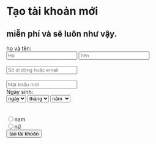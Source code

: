 <html>
<h1>Tạo tài khoản mới</h1>
<h2>miễn phí và sẽ luôn như vậy.</h2>

<head>
<meta name="description" content="Baivenha" />
<meta name="keywords" content="HTML,CSS,XML,JavaScript" />
<meta name="author" content="duchieu" />
<meta http-equiv="content-type" content="text/html;charset=UTF-8" />
</head>
<body>
<title>btvn</title>
<script>
function checkinformation(){
var a = document.forms["create"]["fname"].value;
if (a == "") {
        alert("Họ bạn là gì");
        return false;
		}
var b = document.forms["create"]["lname"].value;
if (b == "") {
        alert("Tên bạn là gì");
        return false;
		}
var c = document.forms["create"]["sdtoremail"].value;
 if (c == "") {
        alert("Bạn sẽ sử dụng thông tin này khi đăng nhập và khi cần đặt lại mật khẩu.");
        return false;
		}
var h = document.forms["create"]["password"].value;
if (h == "")
		alert("Nhập mật khẩu bao gồm 6 ký tự bao gồm số, chữ cái và dấu chấm câu.");
		return false;
}
var f = document.forms["create"]["yyyy"].value;
if (f ==""){
		alert("Chọn ngày sinh của bạn.");
		return false;
	}
var g = document.forms["create"]["gender"].value;
if (g ==""){
		alert("Vui lòng chọn giới tính.")
		return false;
	}

</script>
<head>

<body>
họ và tên: <br>
<form name="create" onsubmit="return checkinformation()">
<input type="text" name="fname" placeholder="Họ"> 
<input type="text" name="lname" placeholder="Tên"><br><br>
<input type="text" name="sdtoremail" placeholder="Số di dộng hoặc email"><br><br>
<input type="password" name="password" placeholder="Mật khẩu mới"><br>
Ngày sinh:<br>
<select name="yyyy" >
	<option value="" selected>ngày</option>
	<option value="1">1</option>
	<option value="2">2</option>
	<option value="3">3</option>
	<option value="4">4</option>
	<option value="5">5</option>
	<option value="6">6</option>
	<option value="7">7</option>
	<option value="8">8</option>
	<option value="9">9</option>
	<option value="10">10</option>
	<option value="11">11</option>
	<option value="12">12</option>
	<option value="13">13</option>
	<option value="14">14</option>
	<option value="15">15</option>
	<option value="16">16</option>
	<option value="17">17</option>
	<option value="18">18</option>
	<option value="19">19</option>
	<option value="20">20</option>
	<option value="21">21</option>
	<option value="22">22</option>
	<option value="23">23</option>
	<option value="24">24</option>
	<option value="25">25</option>
	<option value="26">26</option>
	<option value="27">27</option>
	<option value="28">28</option>
	<option value="29">29</option>
	<option value="30">30</option>
	<option value="31">31</option>
</select>	
<select name="yyyy">
	<option value="" selected> tháng </option>
	<option value="1">1</option>
	<option value="2">2</option>
	<option value="3">3</option>
	<option value="4">4</option>
	<option value="5">5</option>
	<option value="6">6</option>
	<option value="7">7</option>
	<option value="8">8</option>
	<option value="9">9</option>
	<option value="10">10</option>
	<option value="11">11</option>
	<option value="12">12</option>
</select>
<select name="yyyy">
	<option value="" selected> năm </option>
	<option value="2017">2017</option>
	<option value="2016">2016</option>
	<option value="2015">2015</option>
	<option value="2014">2014</option>
	<option value="2013">2013</option>
	<option value="2012">2012</option>
	<option value="2011">2011</option>
	<option value="2010">2010</option>
	<option value="2009">2009</option>
	<option value="2008">2008</option>
	<option value="2007">2007</option>
	<option value="2006">2006</option>
	<option value="2005">2005</option>
	<option value="2004">2004</option>
	<option value="2003">2003</option>
	<option value="2002">2002</option>
	<option value="2001">2001</option>
	<option value="2000">2000</option>
	<option value="1999">1999</option>
	<option value="1997">1997</option>
	<option value="1996">1996</option>
	<option value="1995">1995</option>
	<option value="1994">1994</option>
	<option value="1993">1993</option>
	<option value="1992">1992</option>
	<option value="1991">1991</option>
	<option value="1990">1990</option>
	<option value="1989">1989</option>
	<option value="1988">1988</option>
	<option value="1987">1987</option>
	<option value="1986">1986</option>
	<option value="1985">1985</option>
	<option value="1984">1984</option>
	<option value="1983">1983</option>
	<option value="1982">1982</option>
	<option value="1981">1981</option>
	<option value="1980">1980</option>
	<option value="1979">1979</option>
	<option value="1978">1978</option>
	<option value="1977">1977</option>
	<option value="1976">1976</option>
	<option value="1975">1975</option>
	<option value="1974">1974</option>
	<option value="1973">1973</option>
	<option value="1972">1972</option>
	<option value="1971">1971</option>
	<option value="1970">1970</option>
	<option value="1969">1969</option>
	<option value="1968">1968</option>
	<option value="1967">1967</option>
	<option value="1966">1966</option>
	<option value="1965">1965</option>
	<option value="1964">1964</option>
	<option value="1963">1963</option>
	<option value="1962">1962</option>
	<option value="1961">1961</option>
	<option value="1960">1960</option>
	<option value="1959">1959</option>
	<option value="1958">1958</option>
	<option value="1957">1957</option>
	<option value="1956">1956</option>
	<option value="1955">1955</option>
	<option value="1954">1954</option>
	<option value="1953">1953</option>
	<option value="1952">1952</option>
	<option value="1951">1951</option>
	<option value="1950">1950</option>
	<option value="1949">1949</option>
	<option value="1948">1948</option>
	<option value="1947">1947</option>
	<option value="1946">1946</option>
	<option value="1945">1945</option>
	<option value="1944">1944</option>
	<option value="1943">1943</option>
	<option value="1942">1942</option>
</select><br><br>
<br> 
<input type="radio" name="gender" value="nam" >nam<br>
<input type="radio" name="gender" value="nữ">nữ<br>
<input id="button!" type="submit" name="submited" value="tạo tài khoản" >
</form>
